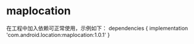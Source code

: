 # maplocation
在工程中加入依赖可正常使用，示例如下：
dependencies {
  implementation 'com.android.location:maplocation:1.0.1'
}
